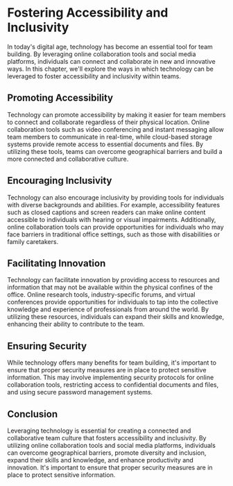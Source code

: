 Fostering Accessibility and Inclusivity
===========================================================================================

In today's digital age, technology has become an essential tool for team building. By leveraging online collaboration tools and social media platforms, individuals can connect and collaborate in new and innovative ways. In this chapter, we'll explore the ways in which technology can be leveraged to foster accessibility and inclusivity within teams.

Promoting Accessibility
-----------------------

Technology can promote accessibility by making it easier for team members to connect and collaborate regardless of their physical location. Online collaboration tools such as video conferencing and instant messaging allow team members to communicate in real-time, while cloud-based storage systems provide remote access to essential documents and files. By utilizing these tools, teams can overcome geographical barriers and build a more connected and collaborative culture.

Encouraging Inclusivity
-----------------------

Technology can also encourage inclusivity by providing tools for individuals with diverse backgrounds and abilities. For example, accessibility features such as closed captions and screen readers can make online content accessible to individuals with hearing or visual impairments. Additionally, online collaboration tools can provide opportunities for individuals who may face barriers in traditional office settings, such as those with disabilities or family caretakers.

Facilitating Innovation
-----------------------

Technology can facilitate innovation by providing access to resources and information that may not be available within the physical confines of the office. Online research tools, industry-specific forums, and virtual conferences provide opportunities for individuals to tap into the collective knowledge and experience of professionals from around the world. By utilizing these resources, individuals can expand their skills and knowledge, enhancing their ability to contribute to the team.

Ensuring Security
-----------------

While technology offers many benefits for team building, it's important to ensure that proper security measures are in place to protect sensitive information. This may involve implementing security protocols for online collaboration tools, restricting access to confidential documents and files, and using secure password management systems.

Conclusion
----------

Leveraging technology is essential for creating a connected and collaborative team culture that fosters accessibility and inclusivity. By utilizing online collaboration tools and social media platforms, individuals can overcome geographical barriers, promote diversity and inclusion, expand their skills and knowledge, and enhance productivity and innovation. It's important to ensure that proper security measures are in place to protect sensitive information.
